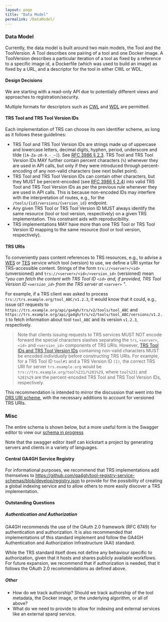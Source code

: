 ```yaml
---
layout: page
title: "Data Model"
permalink: /DataModel/
---
```

### Data Model
Currently, the data model is built around two main models, the Tool and the ToolVersion. A Tool describes one pairing of a tool and one Docker image. A ToolVersion describes a particular iteration of a tool as fixed by a reference to a specific image id, a Dockerfile (which was used to build an image) as fixed by a URL, and a descriptor for the tool in either CWL or WDL.

#### Design Decisions

We are starting with a read-only API due to potentially different views and approaches to registration/security.

Multiple formats for descriptors such as [CWL](https://github.com/common-workflow-language/common-workflow-language) and [WDL](https://github.com/broadinstitute/wdl) are permitted. 

#### TRS Tool and TRS Tool Version IDs

Each implementation of TRS can choose its own identifier scheme, as long as it
follows these guidelines:

* TRS Tool and TRS Tool Version IDs are strings made up of uppercase and
  lowercase letters, decimal digits, hyphen, period, underscore and tilde
  (`[A-Za-z0-9.-_~]`). See [RFC 3986 §
  2.3](https://datatracker.ietf.org/doc/html/rfc3986#section-2.3). TRS Tool and
  TRS Tool Version IDs MAY further contain percent characters (`%`) whenever
  they are used in API calls, but only if they were introduced through
  percent-encoding of any non-valid characters (see next bullet point).
* TRS Tool and TRS Tool Version IDs can contain other characters, but they MUST
  be percent-encoded (see [RFC 3986 §
  2.4](https://datatracker.ietf.org/doc/html/rfc3986#section-2.4)) into valid
  TRS Tool and TRS Tool Version IDs as per the previous rule whenever they are
  used in API calls. This is because non-encoded IDs may interfere with the
  interpretation of routes, e.g., for the `/tools/{id}/versions/{version_id}`
  endpoint.
* Any given TRS Tool or TRS Tool Version ID MUST always identify the same
  resource (tool or tool version, respectively) on a given TRS implementation.
  This constraint aids with reproducibility.
* TRS implementations MAY have more than one TRS Tool or TRS Tool Version ID
  mapping to the same resource (tool or tool version, respectively).

#### TRS URIs

To conveniently pass content references to TRS resources, e.g., to advise a
[WES](https://github.com/ga4gh/workflow-execution-service-schemas) or
[TES](https://github.com/ga4gh/task-execution-schemas) service which tool
(version) to use, we define a URI syntax for TRS-accessible content. Strings of
the form `trs://<server>/<id>` (unversioned) and
`trs://<server>/<id>/<version_id>` (versioned) mean _“you can fetch the content
with TRS Tool ID `<id>` and, if provided, TRS Tool Version ID `<version_id>`
from the TRS server at `<server>` "_.

For example, if a TRS client was asked to process
`trs://trs.example.org/tool_ABC/v1.2.3`, it would know that it could, e.g.,
issue `GET` requests to
`https://trs.example.org/api/ga4gh/trs/v2/tools/tool_ABC` and
`https://trs.example.org/api/ga4gh/trs/v2/tools/tool_ABC/versions/v1.2.3` to
fetch information about tool `tool_ABC` and its version `v1.2.3`,
respectively.

> Note that clients issuing requests to TRS services MUST NOT encode forward
> the special characters slashes separating the `trs`, `<server>`, `<id>` and
> `<version_id>` components of TRS URIs. However, [TRS Tool IDs and TRS Tool
> Version IDs](#trs-tool-and-trs-tool-version-ids) containing
> non-valid characters MUST be encoded _individually_ before constructing TRS
> URIs. For example, for a TRS Tool ID `tool#1` and a TRS Version ID `(1)`, the
> correct TRS URI for server `trs.example.org` would be
> `trs://trs.example.org/tool%231/%281%29`, where `tool%231` and `%281%29` are
> the percent-encoded TRS Tool and TRS Tool Version IDs, respectively.

This recommendation is intended to mirror the discussion that went into the
[DRS URI
scheme](https://ga4gh.github.io/data-repository-service-schemas/preview/develop/docs/#_drs_uris),
with the necessary additions to account for versioned TRS URIs.

### Misc

The entire schema is shown below, but a more useful form is the Swagger editor to view our [schema in progress](https://editor.swagger.io/?url=https://raw.githubusercontent.com/ga4gh/tool-registry-service-schemas/develop/openapi/ga4gh-tool-discovery.yaml) 

Note that the swagger editor itself can kickstart a project by generating servers and clients in a variety of languages.

#### Central GA4GH Service Registry

For informational purposes, we recommend that TRS implementations add
themselves to
<https://github.com/ga4gh/tool-registry-service-schemas/blob/develop/registry.json>
to provide for the possibility of creating a global indexing service and to
allow others to more easily discover a TRS implementation.

#### Outstanding Questions

##### Authentication and Authorization 

GA4GH recommends the use of the OAuth 2.0 framework (RFC 6749) for authentication and authorization. It is also recommended that implementations of this standard implement and follow the GA4GH Authentication and Authorization Infrastructure (AAI) standard.

While the TRS standard itself does not define any behaviour specific to authorization, given that it hosts and shares publicly available workflows. For future expansion, we recommend that if authorization is needed, that it follows the OAuth 2.0 recommendations as defined above.

##### Other

* How do we track authorship? Should we track authorship of the tool metadata, the Docker image, or the underlying algorithm, or all of above?
* What do we need to provide to allow for indexing and external services like an external sparql service.
